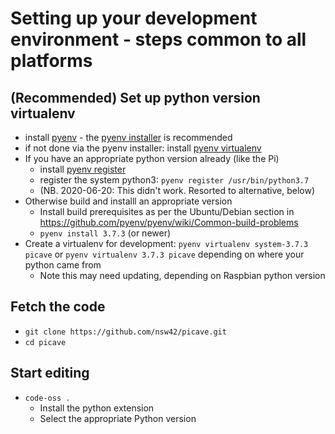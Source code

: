 # Setting up your development environment - steps common to all platforms

## (Recommended) Set up python version virtualenv

* install [pyenv](https://github.com/pyenv/pyenv#installation) - the [pyenv installer](https://github.com/pyenv/pyenv-installer) is recommended
* if not done via the pyenv installer: install [pyenv virtualenv](https://github.com/pyenv/pyenv-virtualenv)
* If you have an appropriate python version already (like the Pi)
  * install [pyenv register](https://github.com/doloopwhile/pyenv-register)
  * register the system python3: `pyenv register /usr/bin/python3.7`
  * (NB. 2020-06-20: This didn't work. Resorted to alternative, below)
* Otherwise build and installl an appropriate version
  * Install build prerequisites as per the Ubuntu/Debian section in <https://github.com/pyenv/pyenv/wiki/Common-build-problems>
  * `pyenv install 3.7.3` (or newer)
* Create a virtualenv for development: `pyenv virtualenv system-3.7.3 picave` or `pyenv virtualenv 3.7.3 picave` depending on where your python came from
  * Note this may need updating, depending on Raspbian python version

## Fetch the code

* `git clone https://github.com/nsw42/picave.git`
* `cd picave`

## Start editing

* `code-oss .`
  * Install the python extension
  * Select the appropriate Python version
